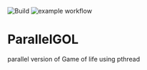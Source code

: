 ![Build](https://github.com/TDoGoodT/ParallelGOL/actions/workflow/c-cpp.yml/badge.svg)
![example workflow](https://github.com/github/docs/actions/workflows/main.yml/badge.svg)



# ParallelGOL
parallel version of Game of life
using pthread
